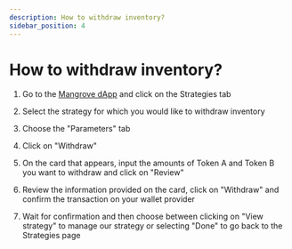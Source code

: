 ```yaml
---
description: How to withdraw inventory?
sidebar_position: 4
---
```



# How to withdraw inventory?

1. Go to the [Mangrove dApp](https://app.mangrove.exchange/) and click on the Strategies tab

2. Select the strategy for which you would like to withdraw inventory

3. Choose the "Parameters" tab

4. Click on "Withdraw"

5. On the card that appears, input the amounts of Token A and Token B you want to withdraw and click on "Review"

6. Review the information provided on the card, click on "Withdraw" and confirm the transaction on your wallet provider

7. Wait for confirmation and then choose between clicking on "View strategy" to manage our strategy or selecting "Done" to go back to the Strategies page